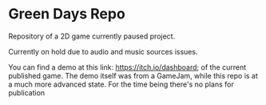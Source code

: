 # Green Days Repo
Repository of a 2D game currently paused project.

Currently on hold due to audio and music sources issues.

You can find a demo at this link: https://itch.io/dashboard; of the current published game.
The demo itself was from a GameJam, while this repo is at a much more advanced state. For the time being there's no plans for publication
